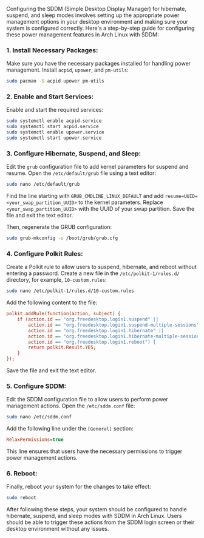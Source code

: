Configuring the SDDM (Simple Desktop Display Manager) for hibernate, suspend, and sleep modes involves setting up the appropriate power management options in your desktop environment and making sure your system is configured correctly. Here's a step-by-step guide for configuring these power management features in Arch Linux with SDDM:

### 1. **Install Necessary Packages:**

Make sure you have the necessary packages installed for handling power management. Install `acpid`, `upower`, and `pm-utils`:

```bash
sudo pacman -S acpid upower pm-utils
```

### 2. **Enable and Start Services:**

Enable and start the required services:

```bash
sudo systemctl enable acpid.service
sudo systemctl start acpid.service
sudo systemctl enable upower.service
sudo systemctl start upower.service
```

### 3. **Configure Hibernate, Suspend, and Sleep:**

Edit the `grub` configuration file to add kernel parameters for suspend and resume. Open the `/etc/default/grub` file using a text editor:

```bash
sudo nano /etc/default/grub
```

Find the line starting with `GRUB_CMDLINE_LINUX_DEFAULT` and add `resume=UUID=<your_swap_partition_UUID>` to the kernel parameters. Replace `<your_swap_partition_UUID>` with the UUID of your swap partition. Save the file and exit the text editor.

Then, regenerate the GRUB configuration:

```bash
sudo grub-mkconfig -o /boot/grub/grub.cfg
```

### 4. **Configure Polkit Rules:**

Create a Polkit rule to allow users to suspend, hibernate, and reboot without entering a password. Create a new file in the `/etc/polkit-1/rules.d/` directory, for example, `10-custom.rules`:

```bash
sudo nano /etc/polkit-1/rules.d/10-custom.rules
```

Add the following content to the file:

```ini
polkit.addRule(function(action, subject) {
    if (action.id == "org.freedesktop.login1.suspend" ||
        action.id == "org.freedesktop.login1.suspend-multiple-sessions" ||
        action.id == "org.freedesktop.login1.hibernate" ||
        action.id == "org.freedesktop.login1.hibernate-multiple-sessions" ||
        action.id == "org.freedesktop.login1.reboot") {
        return polkit.Result.YES;
    }
});
```

Save the file and exit the text editor.

### 5. **Configure SDDM:**

Edit the SDDM configuration file to allow users to perform power management actions. Open the `/etc/sddm.conf` file:

```bash
sudo nano /etc/sddm.conf
```

Add the following line under the `[General]` section:

```ini
RelaxPermissions=true
```

This line ensures that users have the necessary permissions to trigger power management actions.

### 6. **Reboot:**

Finally, reboot your system for the changes to take effect:

```bash
sudo reboot
```

After following these steps, your system should be configured to handle hibernate, suspend, and sleep modes with SDDM in Arch Linux. Users should be able to trigger these actions from the SDDM login screen or their desktop environment without any issues.
